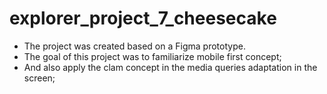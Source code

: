 # explorer_project_7_cheesecake

- The project was created based on a Figma prototype.
- The goal of this project was to familiarize mobile first concept;
- And also apply the clam concept in the media queries adaptation in the screen;
